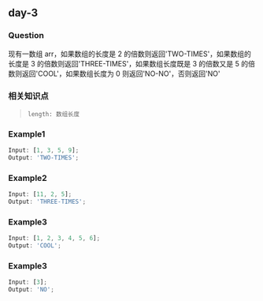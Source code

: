 ## day-3

### Question

现有一数组 arr，如果数组的长度是 2 的倍数则返回'TWO-TIMES'，如果数组的长度是 3 的倍数则返回'THREE-TIMES'，如果数组长度既是 3 的倍数又是 5 的倍数则返回'COOL'，如果数组长度为 0 则返回'NO-NO'，否则返回'NO'

### 相关知识点

>     length: 数组长度

### Example1

```js
Input: [1, 3, 5, 9];
Output: 'TWO-TIMES';
```

### Example2

```js
Input: [11, 2, 5];
Output: 'THREE-TIMES';
```

### Example3

```js
Input: [1, 2, 3, 4, 5, 6];
Output: 'COOL';
```

### Example3

```js
Input: [3];
Output: 'NO';
```
